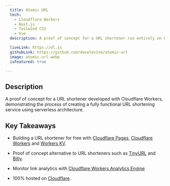 ```yaml
---
  title: Atomic URL
  tech:
    - Cloudflare Workers
    - Nuxt.js
    - Tailwind CSS
    - Vue
  description: A proof of concept for a URL shortener run entirely on Cloudflare, demonstrating the ability to create a fully functional URL shortening service using serverless architecture.

  liveLink: https://dl.is
  githubLink: https://github.com/davelevine/atomic-url
  image: atomic-url.webp
  isFeatured: true

---
```


## Description

A proof of concept for a URL shortener developed with Cloudflare Workers, demonstrating the process of creating a fully functional URL shortening service using serverless architecture.

## Key Takeaways

* Building a URL shortener for free with [Cloudflare Pages], [Cloudflare Workers] and [Workers KV].
* Proof of concept alternative to URL shorteners such as [TinyURL] and [Bitly].
* Monitor link analytics with [Cloudflare Workers Analytics Engine]
* 100% hosted on [Cloudflare].

  [Cloudflare Pages]: https://pages.cloudflare.com/
  [Cloudflare]: https://cloudflare.com
  [Workers KV]: https://developers.cloudflare.com/workers/learning/how-kv-works
  [TinyURL]: https://tinyurl.com/
  [Bitly]: https://bitly.com/
  [Cloudflare Workers]: https://workers.cloudflare.com/
  [Cloudflare Workers Analytics Engine]: https://developers.cloudflare.com/analytics/